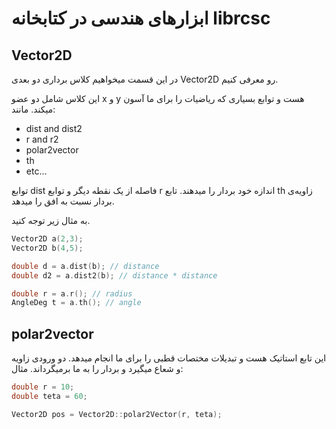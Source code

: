 # ابزار‌های هندسی در کتابخانه librcsc

## Vector2D

در این قسمت میخواهیم کلاس برداری دو بعدی Vector2D رو معرفی کنیم.

این کلاس شامل دو عضو x و y هست و توابع بسیاری که ریاضیات را برای ما آسون میکند. مانند:

- dist and dist2
- r and r2
- polar2vector
- th
- etc...

توابع dist فاصله از یک نقطه دیگر و توابع r اندازه خود بردار را میدهند. تابع th زاویه‌ی بردار نسبت به افق را میدهد.

به مثال زیر توجه کنید.

```c++
Vector2D a(2,3);
Vector2D b(4,5);

double d = a.dist(b); // distance
double d2 = a.dist2(b); // distance * distance

double r = a.r(); // radius
AngleDeg t = a.th(); // angle
```



## polar2vector

این تابع استاتیک هست و تبدیلات مختصات قطبی را برای ما انجام میدهد. دو ورودی زاویه و شعاع میگیرد و بردار را به ما برمیگرداند. مثال:

```c++
double r = 10;
double teta = 60;

Vector2D pos = Vector2D::polar2Vector(r, teta);
```

